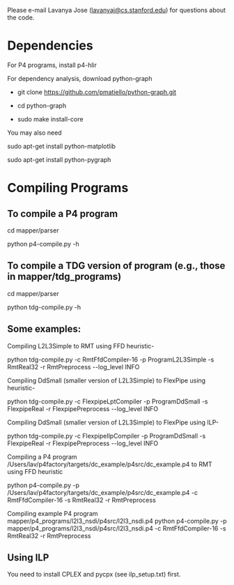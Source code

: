 Please e-mail Lavanya Jose (lavanyaj@cs.stanford.edu) for questions about the code.

# Dependencies #

For P4 programs, install p4-hlir

For dependency analysis, download python-graph

 - git clone https://github.com/pmatiello/python-graph.git

 - cd python-graph

 - sudo make install-core

You may also need

sudo apt-get install python-matplotlib

sudo apt-get install python-pygraph


# Compiling Programs #

## To compile a P4 program ##

cd mapper/parser

python p4-compile.py -h   

## To compile a TDG version of program (e.g., those in mapper/tdg_programs) ##

cd mapper/parser

python tdg-compile.py -h


## Some examples: ##

Compiling L2L3Simple to RMT using FFD heuristic-

python tdg-compile.py -c RmtFfdCompiler-16 -p ProgramL2L3Simple -s RmtReal32 -r RmtPreprocess --log_level INFO

Compiling DdSmall (smaller version of L2L3Simple) to FlexPipe using heuristic-

python tdg-compile.py -c FlexpipeLptCompiler -p ProgramDdSmall -s FlexpipeReal -r FlexpipePreprocess --log_level INFO

Compiling DdSmall (smaller version of L2L3Simple) to FlexPipe using ILP-

python tdg-compile.py -c FlexpipeIlpCompiler -p ProgramDdSmall -s FlexpipeReal -r FlexpipePreprocess --log_level INFO

Compiling a P4 program /Users/lav/p4factory/targets/dc_example/p4src/dc_example.p4 to RMT using FFD heuristic

python p4-compile.py -p /Users/lav/p4factory/targets/dc_example/p4src/dc_example.p4 -c RmtFfdCompiler-16  -s RmtReal32 -r RmtPreprocess

Compiling example P4 program mapper/p4_programs/l2l3_nsdi/p4src/l2l3_nsdi.p4
python p4-compile.py -p mapper/p4_programs/l2l3_nsdi/p4src/l2l3_nsdi.p4 -c RmtFfdCompiler-16  -s RmtReal32 -r RmtPreprocess 

## Using ILP ##

You need to install CPLEX and pycpx (see ilp_setup.txt) first.